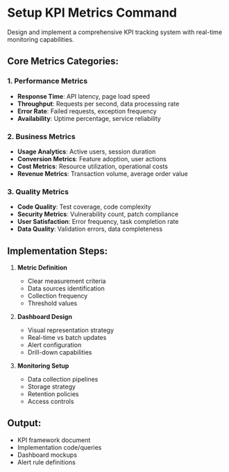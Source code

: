 # Setup KPI Metrics Command

Design and implement a comprehensive KPI tracking system with real-time monitoring capabilities.

## Core Metrics Categories:

### 1. Performance Metrics
- **Response Time**: API latency, page load speed
- **Throughput**: Requests per second, data processing rate
- **Error Rate**: Failed requests, exception frequency
- **Availability**: Uptime percentage, service reliability

### 2. Business Metrics
- **Usage Analytics**: Active users, session duration
- **Conversion Metrics**: Feature adoption, user actions
- **Cost Metrics**: Resource utilization, operational costs
- **Revenue Metrics**: Transaction volume, average order value

### 3. Quality Metrics
- **Code Quality**: Test coverage, code complexity
- **Security Metrics**: Vulnerability count, patch compliance
- **User Satisfaction**: Error frequency, task completion rate
- **Data Quality**: Validation errors, data completeness

## Implementation Steps:

1. **Metric Definition**
   - Clear measurement criteria
   - Data sources identification
   - Collection frequency
   - Threshold values

2. **Dashboard Design**
   - Visual representation strategy
   - Real-time vs batch updates
   - Alert configuration
   - Drill-down capabilities

3. **Monitoring Setup**
   - Data collection pipelines
   - Storage strategy
   - Retention policies
   - Access controls

## Output:
- KPI framework document
- Implementation code/queries
- Dashboard mockups
- Alert rule definitions